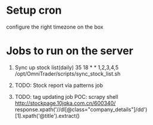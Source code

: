 # Setup cron
configure the right timezone on the box

# Jobs to run on the server
1. Sync up stock list(daily)
35 18 * * 1,2,3,4,5 /opt/OmniTrader/scripts/sync_stock_list.sh

2. TODO: Stock report via patterns job

3. TODO: tag updating job
POC:
scrapy shell http://stockpage.10jqka.com.cn/600340/
response.xpath('//dl[@class="company_details"]/dd')[1].xpath('@title').extract()
